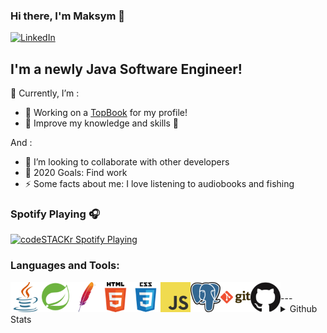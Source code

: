 ### Hi there, I'm Maksym 👋

[![LinkedIn](https://img.shields.io/website?label=LINKED%20IN&style=for-the-badge&logo=linkedin&url=https://linkedin.com/)](https://www.linkedin.com/in/maxim-vitkovskyi/)

## I'm a newly Java Software Engineer!

🌱 Currently, I’m :
- 🌱 Working on a [TopBook](https://github.com/clevercattv/TopBooks) for my profile!
- 🔭 Improve my knowledge and skills 🤣

And :
- 👯 I’m looking to collaborate with other developers
- 🥅 2020 Goals: Find work
- ⚡ Some facts about me: I love listening to audiobooks and fishing

### Spotify Playing 🎧
[<img src="https://now-playing-codestackr.vercel.app/api/spotify-playing" alt="codeSTACKr Spotify Playing" width="350" />](https://open.spotify.com/user/sc8st57v528hkjrzwjbg13dxq)

### Languages and Tools:

<img align="left" alt="Java" width="48px" src="https://raw.githubusercontent.com/github/explore/80688e429a7d4ef2fca1e82350fe8e3517d3494d/topics/java/java.png" />
<img align="left" alt="Spring" width="48px" src="https://raw.githubusercontent.com/github/explore/80688e429a7d4ef2fca1e82350fe8e3517d3494d/topics/spring-boot/spring-boot.png" />
<img align="left" alt="Maven" width="48px" src="https://raw.githubusercontent.com/github/explore/80688e429a7d4ef2fca1e82350fe8e3517d3494d/topics/maven/maven.png" />
<img align="left" alt="HTML5" width="48px" src="https://raw.githubusercontent.com/github/explore/80688e429a7d4ef2fca1e82350fe8e3517d3494d/topics/html/html.png" />
<img align="left" alt="CSS3" width="48px" src="https://raw.githubusercontent.com/github/explore/80688e429a7d4ef2fca1e82350fe8e3517d3494d/topics/css/css.png" />
<img align="left" alt="JavaScript" width="48px" src="https://raw.githubusercontent.com/github/explore/80688e429a7d4ef2fca1e82350fe8e3517d3494d/topics/javascript/javascript.png" />
<img align="left" alt="PostgreSQL" width="48px" src="https://raw.githubusercontent.com/github/explore/80688e429a7d4ef2fca1e82350fe8e3517d3494d/topics/postgresql/postgresql.png" />
<img align="left" alt="Git" width="48px" src="https://raw.githubusercontent.com/github/explore/80688e429a7d4ef2fca1e82350fe8e3517d3494d/topics/git/git.png" />
<img align="left" alt="GitHub" width="48px" src="https://raw.githubusercontent.com/github/explore/78df643247d429f6cc873026c0622819ad797942/topics/github/github.png" />

<br>
---

<details>
  <summary>Github Stats</summary>

  <img align="left" alt="Maksym Vitkovskyi's GitHub Stats" src="https://github-readme-stats.codestackr.vercel.app/api?username=clevercattv&show_icons=true&hide_border=true" />

</details>


